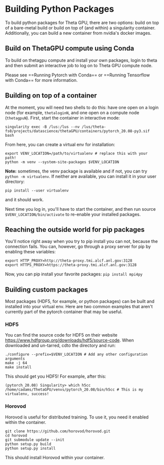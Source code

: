 # Building Python Packages
To build python packages for Theta GPU, there are two options: build on top of a bare-metal build or build on top of (and within) a singularity container. Additionally, you can build a new container from nvidia's docker images.

## Build on ThetaGPU compute using Conda
To build on thetagpu compute and install your own packages, login to theta and then submit an interactive job to log on to Theta GPU compute node. 

Please see ==Running Pytorch with Conda== or ==Running Tensorflow with Conda== for more information.

## Building on top of a container
At the moment, you will need two shells to do this: have one open on a login node (for example, ```thetaloginN```, and one open on a compute node (```thetagpuN```). First, start the container in interactive mode:
```
singularity exec -B /lus:/lus --nv /lus/theta-fs0/projects/datascience/thetaGPU/containers/pytorch_20.08-py3.sif bash
```
From here, you can create a virtual env for installation:
```
export VENV_LOCATION=/path/to/virtualenv # replace this with your path! 
python -m venv --system-site-packages $VENV_LOCATION
```
**Note:** sometimes, the venv package is available and if not, you can try ```python -m virtualenv```. If neither are available, you can install it in your user directory:
```
pip install --user virtualenv
```
and it should work.

Next time you log in, you'll have to start the container, and then run source ```$VENV_LOCATION/bin/activate``` to re-enable your installed packages.

## Reaching the outside world for pip packages
You'll notice right away when you try to pip install you can not, because the connection fails. You can, however, go through a proxy server for pip by enabling these variables:
```
export HTTP_PROXY=http://theta-proxy.tmi.alcf.anl.gov:3128
export HTTPS_PROXY=https://theta-proxy.tmi.alcf.anl.gov:3128
```
Now, you can pip install your favorite packages: ```pip install mpi4py```

## Building custom packages
Most packages (HDF5, for example, or python packages) can be built and installed into your virtual env. Here are two common examples that aren't currently part of the pytorch container that may be useful.

### HDF5
You can find the source code for HDF5 on their website https://www.hdfgroup.org/downloads/hdf5/source-code. When downloaded and un-tarred, cdto the directory and run:
```
./configure --prefix=$VENV_LOCATION # Add any other configuration arguments 
make -j 64 
make install
```
This should get you HDF5! For example, after this:
```
(pytorch_20.08) Singularity> which h5cc 
/home/cadams/ThetaGPU/venvs/pytorch_20.08/bin/h5cc # This is my virtualenv, success!
```
### Horovod
Horovod is useful for distributed training. To use it, you need it enabled within the container.
```
git clone https://github.com/horovod/horovod.git 
cd horovod 
git submodule update --init 
python setup.py build 
python setup.py install
```
This should install Horovod within your container.






